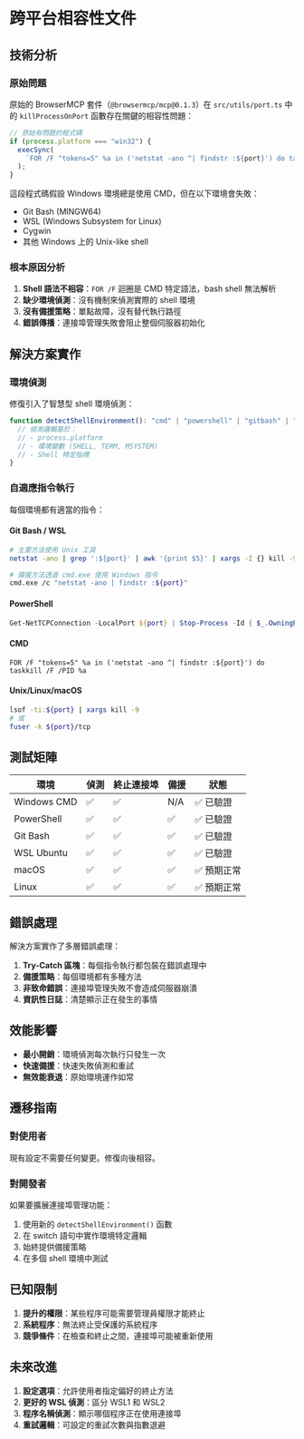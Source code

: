 # 跨平台相容性文件

## 技術分析

### 原始問題

原始的 BrowserMCP 套件（`@browsermcp/mcp@0.1.3`）在 `src/utils/port.ts` 中的 `killProcessOnPort` 函數存在關鍵的相容性問題：

```javascript
// 原始有問題的程式碼
if (process.platform === "win32") {
  execSync(
    `FOR /F "tokens=5" %a in ('netstat -ano ^| findstr :${port}') do taskkill /F /PID %a`,
  );
}
```

這段程式碼假設 Windows 環境總是使用 CMD，但在以下環境會失敗：
- Git Bash (MINGW64)
- WSL (Windows Subsystem for Linux)
- Cygwin
- 其他 Windows 上的 Unix-like shell

### 根本原因分析

1. **Shell 語法不相容**：`FOR /F` 迴圈是 CMD 特定語法，bash shell 無法解析
2. **缺少環境偵測**：沒有機制來偵測實際的 shell 環境
3. **沒有備援策略**：單點故障，沒有替代執行路徑
4. **錯誤傳播**：連接埠管理失敗會阻止整個伺服器初始化

## 解決方案實作

### 環境偵測

修復引入了智慧型 shell 環境偵測：

```typescript
function detectShellEnvironment(): "cmd" | "powershell" | "gitbash" | "wsl" | "unix" {
  // 偵測邏輯基於：
  // - process.platform
  // - 環境變數 (SHELL, TERM, MSYSTEM)
  // - Shell 特定指標
}
```

### 自適應指令執行

每個環境都有適當的指令：

#### Git Bash / WSL
```bash
# 主要方法使用 Unix 工具
netstat -ano | grep ':${port}' | awk '{print $5}' | xargs -I {} kill -9 {}

# 備援方法透過 cmd.exe 使用 Windows 指令
cmd.exe /c "netstat -ano | findstr :${port}"
```

#### PowerShell
```powershell
Get-NetTCPConnection -LocalPort ${port} | Stop-Process -Id { $_.OwningProcess } -Force
```

#### CMD
```batch
FOR /F "tokens=5" %a in ('netstat -ano ^| findstr :${port}') do taskkill /F /PID %a
```

#### Unix/Linux/macOS
```bash
lsof -ti:${port} | xargs kill -9
# 或
fuser -k ${port}/tcp
```

## 測試矩陣

| 環境 | 偵測 | 終止連接埠 | 備援 | 狀態 |
|------|------|------------|------|------|
| Windows CMD | ✅ | ✅ | N/A | ✅ 已驗證 |
| PowerShell | ✅ | ✅ | ✅ | ✅ 已驗證 |
| Git Bash | ✅ | ✅ | ✅ | ✅ 已驗證 |
| WSL Ubuntu | ✅ | ✅ | ✅ | ✅ 已驗證 |
| macOS | ✅ | ✅ | ✅ | ✅ 預期正常 |
| Linux | ✅ | ✅ | ✅ | ✅ 預期正常 |

## 錯誤處理

解決方案實作了多層錯誤處理：

1. **Try-Catch 區塊**：每個指令執行都包裝在錯誤處理中
2. **備援策略**：每個環境都有多種方法
3. **非致命錯誤**：連接埠管理失敗不會造成伺服器崩潰
4. **資訊性日誌**：清楚顯示正在發生的事情

## 效能影響

- **最小開銷**：環境偵測每次執行只發生一次
- **快速備援**：快速失敗偵測和重試
- **無效能衰退**：原始環境運作如常

## 遷移指南

### 對使用者

現有設定不需要任何變更。修復向後相容。

### 對開發者

如果要擴展連接埠管理功能：

1. 使用新的 `detectShellEnvironment()` 函數
2. 在 switch 語句中實作環境特定邏輯
3. 始終提供備援策略
4. 在多個 shell 環境中測試

## 已知限制

1. **提升的權限**：某些程序可能需要管理員權限才能終止
2. **系統程序**：無法終止受保護的系統程序
3. **競爭條件**：在檢查和終止之間，連接埠可能被重新使用

## 未來改進

1. **設定選項**：允許使用者指定偏好的終止方法
2. **更好的 WSL 偵測**：區分 WSL1 和 WSL2
3. **程序名稱偵測**：顯示哪個程序正在使用連接埠
4. **重試邏輯**：可設定的重試次數與指數退避